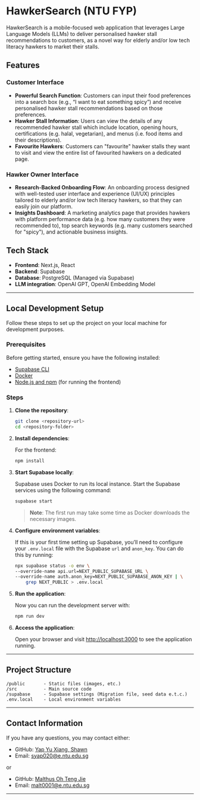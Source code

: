 # HawkerSearch (NTU FYP)

HawkerSearch is a mobile-focused web application that leverages Large Language Models (LLMs) to deliver personalised hawker stall recommendations to customers, as a novel way for elderly and/or low tech literacy hawkers to market their stalls.

## Features

### Customer Interface

-   **Powerful Search Function**: Customers can input their food preferences into a search box (e.g., “I want to eat something spicy”) and receive personalised hawker stall recommendations based on those preferences.
-   **Hawker Stall Information**: Users can view the details of any recommended hawker stall which include location, opening hours, certifications (e.g. halal, vegetarian), and menus (i.e. food items and their descriptions).
-   **Favourite Hawkers**: Customers can "favourite" hawker stalls they want to visit and view the entire list of favourited hawkers on a dedicated page.

### Hawker Owner Interface

-   **Research-Backed Onboarding Flow**: An onboarding process designed with well-tested user interface and experience (UI/UX) principles tailored to elderly and/or low tech literacy hawkers, so that they can easily join our platform.
-   **Insights Dashboard**: A marketing analytics page that provides hawkers with platform performance data (e.g. how many customers they were recommended to), top search keywords (e.g. many customers searched for "spicy"), and actionable business insights.

## Tech Stack

-   **Frontend**: Next.js, React
-   **Backend**: Supabase
-   **Database**: PostgreSQL (Managed via Supabase)
-   **LLM integration**: OpenAI GPT, OpenAI Embedding Model

---

## Local Development Setup

Follow these steps to set up the project on your local machine for development purposes.

### Prerequisites

Before getting started, ensure you have the following installed:

-   [Supabase CLI](https://supabase.com/docs/guides/cli/getting-started)
-   [Docker](https://www.docker.com/get-started)
-   [Node.js and npm](https://nodejs.org/en/download/) (for running the frontend)

### Steps

1. **Clone the repository**:

    ```bash
    git clone <repository-url>
    cd <repository-folder>
    ```

2. **Install dependencies**:

    For the frontend:

    ```bash
    npm install
    ```

3. **Start Supabase locally**:

    Supabase uses Docker to run its local instance. Start the Supabase services using the following command:

    ```bash
    supabase start
    ```

    > **Note**: The first run may take some time as Docker downloads the necessary images.

4. **Configure environment variables**:

    If this is your first time setting up Supabase, you’ll need to configure your `.env.local` file with the Supabase `url` and `anon_key`. You can do this by running:

    ```bash
    npx supabase status -o env \
    --override-name api.url=NEXT_PUBLIC_SUPABASE_URL \
    --override-name auth.anon_key=NEXT_PUBLIC_SUPABASE_ANON_KEY | \
        grep NEXT_PUBLIC > .env.local
    ```

5. **Run the application**:

    Now you can run the development server with:

    ```bash
    npm run dev
    ```

6. **Access the application**:

    Open your browser and visit [http://localhost:3000](http://localhost:3000) to see the application running.

---

## Project Structure

```
/public       - Static files (images, etc.)
/src          - Main source code
/supabase     - Supabase settings (Migration file, seed data e.t.c.)
.env.local    - Local environment variables
```

---

## Contact Information

If you have any questions, you may contact either:

-   GitHub: [Yap Yu Xiang, Shawn](https://github.com/your-username)
-   Email: syap020@e.ntu.edu.sg

or

-   GitHub: [Malthus Oh Teng Jie](https://github.com/malthusohtj)
-   Email: malt0001@e.ntu.edu.sg

---
